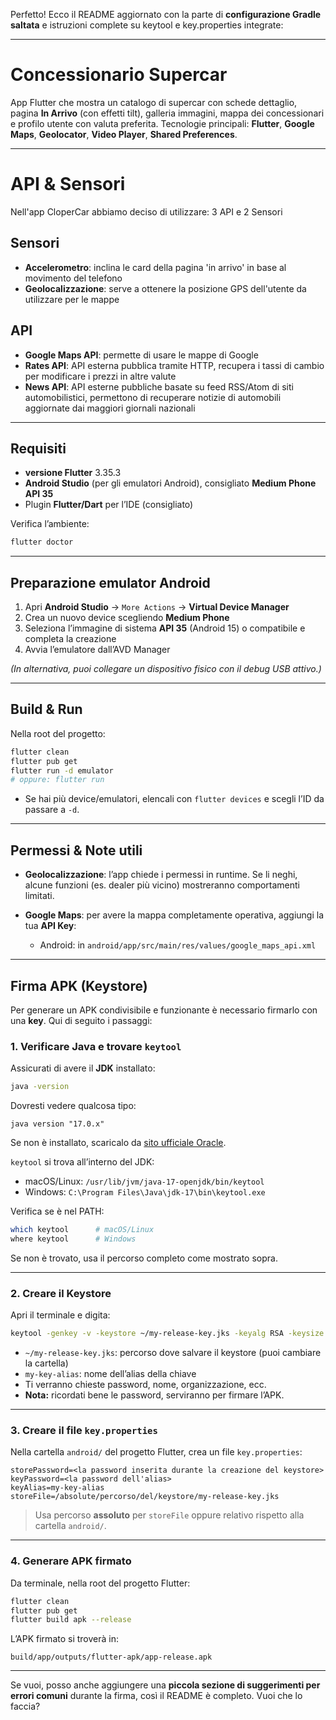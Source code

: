 Perfetto! Ecco il README aggiornato con la parte di **configurazione Gradle saltata** e istruzioni complete su keytool e key.properties integrate:

---

# Concessionario Supercar

App Flutter che mostra un catalogo di supercar con schede dettaglio, pagina **In Arrivo** (con effetti tilt), galleria immagini, mappa dei concessionari e profilo utente con valuta preferita.
Tecnologie principali: **Flutter**, **Google Maps**, **Geolocator**, **Video Player**, **Shared Preferences**.

---

# **API & Sensori**

Nell'app CloperCar abbiamo deciso di utilizzare: 3 API e 2 Sensori

## **Sensori**

* **Accelerometro**: inclina le card della pagina 'in arrivo' in base al movimento del telefono
* **Geolocalizzazione**: serve a ottenere la posizione GPS dell'utente da utilizzare per le mappe

## **API**

* **Google Maps API**: permette di usare le mappe di Google
* **Rates API**: API esterna pubblica tramite HTTP, recupera i tassi di cambio per modificare i prezzi in altre valute
* **News API**: API esterne pubbliche basate su feed RSS/Atom di siti automobilistici, permettono di recuperare notizie di automobili aggiornate dai maggiori giornali nazionali

---

## Requisiti

* **versione Flutter** 3.35.3
* **Android Studio** (per gli emulatori Android), consigliato **Medium Phone API 35**
* Plugin **Flutter/Dart** per l’IDE (consigliato)

Verifica l’ambiente:

```bash
flutter doctor
```

---

## Preparazione emulator Android

1. Apri **Android Studio** → `More Actions` → **Virtual Device Manager**
2. Crea un nuovo device scegliendo **Medium Phone**
3. Seleziona l’immagine di sistema **API 35** (Android 15) o compatibile e completa la creazione
4. Avvia l’emulatore dall’AVD Manager

*(In alternativa, puoi collegare un dispositivo fisico con il debug USB attivo.)*

---

## Build & Run

Nella root del progetto:

```bash
flutter clean
flutter pub get
flutter run -d emulator   
# oppure: flutter run
```

* Se hai più device/emulatori, elencali con `flutter devices` e scegli l’ID da passare a `-d`.

---

## Permessi & Note utili

* **Geolocalizzazione**: l’app chiede i permessi in runtime. Se li neghi, alcune funzioni (es. dealer più vicino) mostreranno comportamenti limitati.
* **Google Maps**: per avere la mappa completamente operativa, aggiungi la tua **API Key**:

  * Android: in `android/app/src/main/res/values/google_maps_api.xml`

---

## Firma APK (Keystore)

Per generare un APK condivisibile e funzionante è necessario firmarlo con una **key**. Qui di seguito i passaggi:

### 1. Verificare Java e trovare `keytool`

Assicurati di avere il **JDK** installato:

```bash
java -version
```

Dovresti vedere qualcosa tipo:

```
java version "17.0.x"
```

Se non è installato, scaricalo da [sito ufficiale Oracle](https://www.oracle.com/java/technologies/javase/jdk17-archive-downloads.html).

`keytool` si trova all’interno del JDK:

* macOS/Linux: `/usr/lib/jvm/java-17-openjdk/bin/keytool`
* Windows: `C:\Program Files\Java\jdk-17\bin\keytool.exe`

Verifica se è nel PATH:

```bash
which keytool      # macOS/Linux
where keytool      # Windows
```

Se non è trovato, usa il percorso completo come mostrato sopra.

---

### 2. Creare il Keystore

Apri il terminale e digita:

```bash
keytool -genkey -v -keystore ~/my-release-key.jks -keyalg RSA -keysize 2048 -validity 10000 -alias my-key-alias
```

* `~/my-release-key.jks`: percorso dove salvare il keystore (puoi cambiare la cartella)
* `my-key-alias`: nome dell’alias della chiave
* Ti verranno chieste password, nome, organizzazione, ecc.
* **Nota:** ricordati bene le password, serviranno per firmare l’APK.

---

### 3. Creare il file `key.properties`

Nella cartella `android/` del progetto Flutter, crea un file `key.properties`:

```properties
storePassword=<la password inserita durante la creazione del keystore>
keyPassword=<la password dell'alias>
keyAlias=my-key-alias
storeFile=/absolute/percorso/del/keystore/my-release-key.jks
```

> Usa percorso **assoluto** per `storeFile` oppure relativo rispetto alla cartella `android/`.

---

### 4. Generare APK firmato

Da terminale, nella root del progetto Flutter:

```bash
flutter clean
flutter pub get
flutter build apk --release
```

L’APK firmato si troverà in:

```
build/app/outputs/flutter-apk/app-release.apk
```

---

Se vuoi, posso anche aggiungere una **piccola sezione di suggerimenti per errori comuni** durante la firma, così il README è completo. Vuoi che lo faccia?
